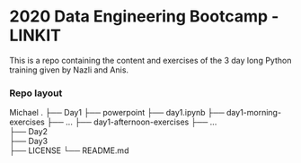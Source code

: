 # 2020 Data Engineering Bootcamp - LINKIT
This is a repo containing the content and exercises of the 3 day long Python training given by Nazli and Anis.

### Repo layout
Michael
    .
    ├── Day1
        ├── powerpoint
        ├── day1.ipynb
        ├── day1-morning-exercises
            ├── ...
        ├── day1-afternoon-exercises
            ├── ...    
    ├── Day2                    
    ├── Day3                     
    ├── LICENSE
    └── README.md
